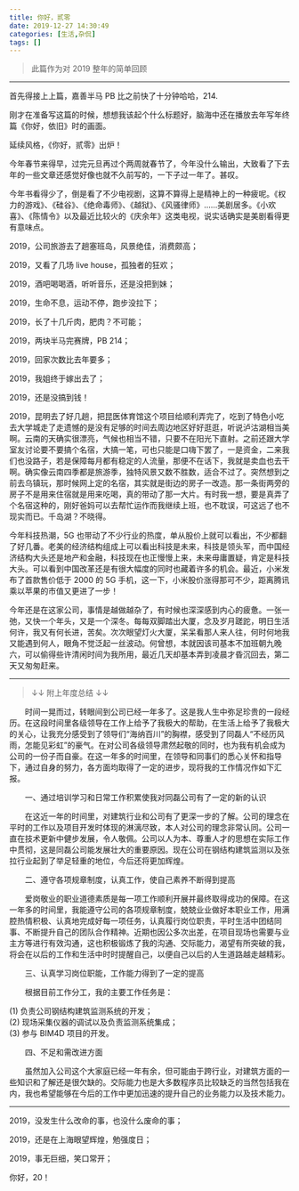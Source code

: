```yaml
---
title: 你好，贰零
date: 2019-12-27 14:30:49
categories: [生活,杂侃]
tags: []
---
```


> 此篇作为对 2019 整年的简单回顾

---

首先得接上上篇，嘉善半马 PB 比之前快了十分钟哈哈，214.

刚才在准备写这篇的时候，想想我该起个什么标题好，脑海中还在播放去年写年终篇《你好，依旧》时的画面。

延续风格，《你好，贰零》出炉！

今年春节来得早，过完元旦再过个两周就春节了，今年没什么输出，大致看了下去年的一些文章还感觉好像也就不久前写的，一下子过一年了。甚叹。

今年书看得少了，倒是看了不少电视剧，这算不算得上是精神上的一种疲呢。《权力的游戏》、《硅谷》、《绝命毒师》、《越狱》、《风骚律师》……美剧居多。《小欢喜》、《陈情令》以及最近比较火的《庆余年》这类电视，说实话确实是美剧看得更有意味点。

2019，公司旅游去了趟塞班岛，风景绝佳，消费颇高；

2019，又看了几场 live house，孤独者的狂欢；

2019，酒吧喝喝酒，听听音乐，还是没把到妹；

2019，生命不息，运动不停，跑步没拉下；

2019，长了十几斤肉，肥肉？不可能；

2019，两块半马完赛牌，PB 214；

2019，回家次数比去年要多；

2019，我姐终于嫁出去了；

2019，还是没搞到钱！

2019，昆明去了好几趟，把昆医体育馆这个项目给顺利弄完了，吃到了特色小吃去大学城走了走遗憾的是没有足够的时间去周边地区好好逛逛，听说泸沽湖相当美啊。云南的天确实很漂亮，气候也相当不错，只要不在阳光下直射。之前还跟大学室友讨论要不要搞个名宿，大搞一笔，可也只能是口嗨下罢了，一是资金，二来我们也没路子，若是保障每月都有稳定的人流量，那便不在话下，我就是卖血也去干啊。确实像云南四季都是旅游季，独特风景又数不胜数，适合不过了。突然想到之前去乌镇玩，那时候网上定的名宿，其实就是街边的房子一改造。那一条街两旁的房子不是用来住宿就是用来吃喝，真的带动了那一大片。有时我一想，要是真弄了个名宿这种的，刚好爸妈可以去帮忙运作而我继续上班，也不耽误，可这远了也不现实而已。千岛湖？不晓得。

今年科技热潮，5G 也带动了不少行业的热度，单从股价上就可以看出，不少都翻了好几番。老美的经济结构组成上可以看出科技是未来，科技是领头军，而中国经济结构大头还是地产和金融，科技现在也正慢慢上来，未来毋庸置疑，肯定是科技大头。可以看到中国改革还是有很大幅度的同时也藏着许多的机会。最近，小米发布了首款售价低于 2000 的 5G 手机，这一下，小米股价涨得那可不少，距离腾讯乘以苹果的市值又更进了一步！

今年还是在这家公司，事情是越做越杂了，有时候也深深感到内心的疲惫。一张一弛，又快一个年头，又是一个深冬。每每双脚踏出大厦，念及岁月蹉跎，明日生活何许，我又有何长进，苦矣。次次眼望灯火大厦，呆呆看那人来人往，何时何地我又能遇到何人，眼角不觉泛起一丝波动。何曾想，本就因该司基本不加班朝九晚六，可以偷得些许清闲时间为我所用，最近几天却基本弄到凌晨才昏沉回去，第二天又匆匆赶来。

---

> ↓↓ 附上年度总结 ↓↓

&emsp;&emsp;时间一晃而过，转眼间到公司已经一年多了。这是我人生中弥足珍贵的一段经历。在这段时间里各级领导在工作上给予了我极大的帮助，在生活上给予了我极大的关心，让我充分感受到了领导们“海纳百川”的胸襟，感受到了同磊人“不经历风雨，怎能见彩虹”的豪气。在对公司各级领导肃然起敬的同时，也为我有机会成为公司的一份子而自豪。在这一年多的时间里，在领导和同事们的悉心关怀和指导下，通过自身的努力，各方面均取得了一定的进步，现将我的工作情况作如下汇报。

&emsp;&emsp;一、通过培训学习和日常工作积累使我对同磊公司有了一定的新的认识

&emsp;&emsp;在这近一年的时间里，对建筑行业和公司有了更深一步的了解。公司的理念在平时的工作以及项目开发时体现的淋漓尽致，本人对公司的理念非常认同。公司一直在技术更新中健步发展，令人敬佩。公司以人为本、尊重人才的思想在实际工作中贯彻，这是同磊公司能发展壮大的重要原因。现在公司在钢结构建筑监测以及张拉行业起到了举足轻重的地位，今后还将更加辉煌。

&emsp;&emsp;二、遵守各项规章制度，认真工作，使自己素养不断得到提高

&emsp;&emsp;爱岗敬业的职业道德素质是每一项工作顺利开展并最终取得成功的保障。在这一年多的时间里，我能遵守公司的各项规章制度，兢兢业业做好本职业工作，用满腔热情积极、认真地完成好每一项任务，认真履行岗位职责，平时生活中团结同事、不断提升自己的团队合作精神。近期也因公多次出差，在项目现场也需要与业主方等进行有效沟通，这也积极锻炼了我的沟通、交际能力，渴望有所突破的我，将会在以后的工作和生活中时时提醒自己，以便自己以后的人生道路越走越精彩。

&emsp;&emsp;三、认真学习岗位职能，工作能力得到了一定的提高

&emsp;&emsp;根据目前工作分工，我的主要工作任务是：

(1) 负责公司钢结构建筑监测系统的开发；<br>
(2) 现场采集仪器的调试以及负责监测系统集成；<br>
(3) 参与 BIM4D 项目的开发。

&emsp;&emsp;四、不足和需改进方面

&emsp;&emsp;虽然加入公司这个大家庭已经一年有余，但可能由于跨行业，对建筑方面的一些知识和了解还是很欠缺的。交际能力也是大多数程序员比较缺乏的当然包括我在内，我也希望能够在今后的工作中更加迅速的提升自己的业务能力以及技术能力。

---

2019，没发生什么改命的事，也没什么废命的事；

2019，还是在上海眼望辉煌，勉强度日；

2019，事无巨细，笑口常开；

你好，20！